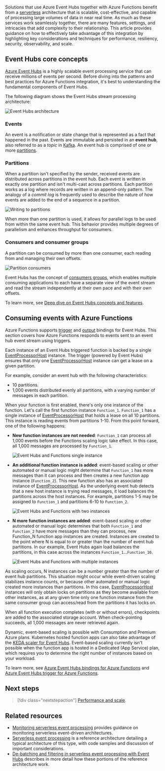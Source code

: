 <!---content for event-hubs-functions.yml--->
Solutions that use Azure Event Hubs together with Azure Functions benefit from a [serverless](https://azure.microsoft.com/solutions/serverless/) architecture that is scalable, cost-effective, and capable of processing large volumes of data in near real time. As much as these services work seamlessly together, there are many features, settings, and intricacies that add complexity to their relationship. This article provides guidance on how to effectively take advantage of this integration by highlighting key considerations and techniques for performance, resiliency, security, observability, and scale.

## Event Hubs core concepts

[Azure Event Hubs](https://azure.microsoft.com/services/event-hubs/) is a highly scalable event processing service that can receive millions of events per second. Before diving into the patterns and best practices for Azure Functions integration, it's best to understanding the fundamental components of Event Hubs.

The following diagram shows the Event Hubs stream processing architecture:

![Event Hubs architecture](./images/event_hubs_architecture.svg)

### Events

An event is a notification or state change that is represented as a fact that happened in the past. Events are immutable and persisted in an **event hub**, also referred to as a *topic* in [Kafka](https://kafka.apache.org/). An event hub is comprised of one or more
[partitions](//azure/event-hubs/event-hubs-features#partitions).

### Partitions

When a partition isn't specified by the sender, received events are distributed across partitions in the event hub. Each event is written in exactly one partition and isn't multi-cast across partitions. Each partition works as a log where records are written in an append-only pattern. The analogy of a *commit log* is frequently used to describe the nature of how events are added to the end of a sequence in a partition.

![Writing to partitions](./images/event_hubs_partition_writes.svg)

When more than one partition is used, it allows for parallel logs to be used from within the same event hub. This behavior provides multiple degrees of parallelism and enhances throughput for consumers.

### Consumers and consumer groups

A partition can be consumed by more than one consumer, each reading from and managing their own offsets.

![Partition consumers](./images/event_hubs_partition_consumers.svg)

Event Hubs has the concept of [consumers groups](/azure/event-hubs/event-hubs-features#consumer-groups), which enables multiple consuming applications to each have a separate view of the event stream and read the stream independently at their own pace and with their own offsets.

To learn more, see [Deep dive on Event Hubs concepts and features](/azure/event-hubs/event-hubs-features).

## Consuming events with Azure Functions

Azure Functions supports [trigger](/azure/azure-functions/functions-bindings-event-hubs-trigger) and [output](/azure/azure-functions/functions-bindings-event-hubs-output) bindings for Event Hubs. This section covers how Azure Functions responds to events sent to an event hub event stream using triggers.

Each instance of an Event Hubs triggered function is backed by a single [EventProcessorHost] instance. The trigger (powered by Event Hubs) ensures that only one  [EventProcessorHost] instance can get a lease on a given partition.

For example, consider an event hub with the following characteristics:

- 10 partitions.
- 1,000 events distributed evenly all partitions, with a varying number of
    messages in each partition.

When your function is first enabled, there's only one instance of the function. Let's call the first function instance `Function_1`. `Function_1` has a single instance of  [EventProcessorHost] that holds a lease on all 10 partitions. This instance is reading events from partitions 1-10. From this point forward, one of the following happens:

- **New function instances are not needed**: `Function_1` can process all 1,000 events before the Functions scaling logic take effect. In this case, all 1,000 messages are processed by `Function_1`.

    ![Event Hubs and Functions single instance](./images/event_hubs_functions.svg)

- **An additional function instance is added**: event-based scaling or other automated or manual logic might determine that `Function_1` has more messages than it can process and then creates a new function app instance (`Function_2`). This new function also has an associated instance of  [EventProcessorHost]. As the underlying event hub detects that a new host instance is trying read messages, it load balances the partitions across the host instances. For example, partitions 1-5 may be assigned to `Function_1` and partitions 6-10 to `Function_2`.

    ![Event Hubs and Functions with two instances](./images/event_hubs_functions_two_instances.svg)

- **N more function instances are added**: event-based scaling or other automated or manual logic determines that both `Function_1` and `Function_2` have more messages than they can process, new Function\_N function app instances are created. Instances are created to the point where N is equal to or greater than the number of event hub partitions. In our example, Event Hubs again load balances the partitions, in this case across the instances `Function_1`...`Function_10`.

    ![Event Hubs and Functions with multiple instances](./images/event_hubs_functions_n_instances.svg)

As scaling occurs, N instances can be a number greater than the number of event hub partitions. This situation might occur while event-driven scaling stabilizes instance counts, or because other automated or manual logic created more instances than partitions. In this case, [EventProcessorHost] instances will only obtain locks on partitions as they become available from other instances, as at any given time only one function instance from the same consumer group can access/read from the partitions it has locks on.

When all function execution completes (with or without errors), checkpoints are added to the associated storage account. When check-pointing succeeds, all 1,000 messages are never retrieved again.

Dynamic, event-based scaling is possible with Consumption and Premium Azure plans. Kubernetes hosted function apps can also take advantage of the [KEDA scaler for Event Hubs](https://keda.sh/docs/2.2/scalers/azure-event-hub/). Event-based scaling currently isn't possible when the function app is hosted in a Dedicated (App Service) plan, which requires you to determine the right number of instances based on your workload.

To learn more, see [Azure Event Hubs bindings for Azure Functions](/azure/azure-functions/functions-bindings-event-hubs) and [Azure Event Hubs trigger for Azure Functions](/azure/azure-functions/functions-bindings-event-hubs-trigger).

## Next steps

> [!div class="nextstepaction"]
> [Performance and scale](./performance-scale.yml).

## Related resources

- [Monitoring serverless event processing](../guide/monitoring-serverless-event-processing.md) provides guidance on monitoring serverless event-driven architectures.
- [Serverless event processing](../../reference-architectures/serverless/event-processing.yml) is a reference architecture detailing a typical architecture of this type, with code samples and discussion of important considerations.
- [De-batching and filtering in serverless event processing with Event Hubs](../../solution-ideas/articles/serverless-event-processing-filtering.yml) describes in more detail how these portions of the reference architecture work.

[EventProcessorHost]: /dotnet/api/microsoft.servicebus.messaging.eventprocessorhost